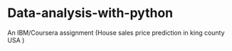 # Data-analysis-with-python
An IBM/Coursera assignment (House sales price prediction in king county USA )
